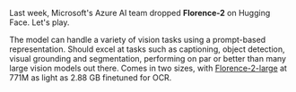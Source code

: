 Last week, Microsoft's Azure AI team dropped **Florence-2** on Hugging Face. Let's play.

The model can handle a variety of vision tasks using a prompt-based representation. Should excel at tasks such as captioning, object detection, visual grounding and segmentation, performing on par or better than many large vision models out there. Comes in two sizes, with [Florence-2-large](https://huggingface.co/microsoft/Florence-2-large) at 771M as light as 2.88 GB finetuned for OCR.


